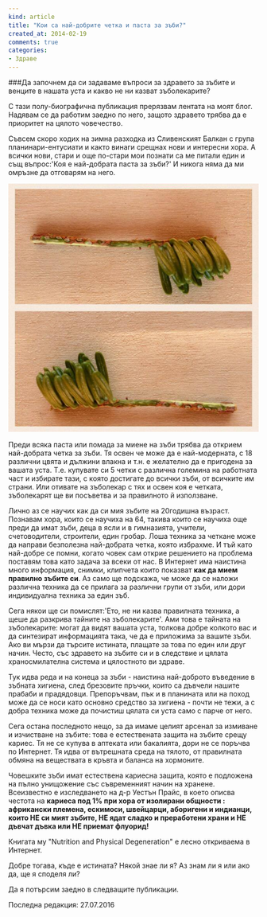 ```yaml
---
kind: article
title: "Кои са най-добрите четка и паста за зъби?"
created_at: 2014-02-19
comments: true
categories:
- Здраве
---
```

###Да започнем да си задаваме въпроси за здравето за зъбите и венците в нашата уста и какво не ни казват зъболекарите?

С тази полу-биографична публикация прерязвам лентата на моят блог. Надявам се да работим заедно по него, защото здравето трябва да е приоритет на цялото човечество.

Съвсем скоро ходих на зимна разходка из Сливенският Балкан с група планинари-ентусиати и както винаги срещнах нови и интересни хора. А всички нови, стари и още по-стари мои познати са ме питали един и същ въпрос:'Коя е най-добрата паста за зъби?' И никога няма да ми омръзне да отговарям на него.

![tooth brush](/images/posts/toothbrush.jpg)

Преди всяка паста или помада за миене на зъби трябва да открием най-добрата четка за зъби. Тя освен че може да е най-модерната, с 18 различни цвята и дължини влакна и т.н. е желателно да е пригодена за вашата уста. Т.е. купувате си 5 четки с различна големина на работната част и избирате тази, с която достигате до всички зъби, от всичките им страни. Или отивате на зъболекар с тях и освен коя е четката, зъболекарят ще ви посъветва и за правилното й използване.

<!-- more -->

Лично аз се научих как да си мия зъбите на 20годишна възраст. Познавам хора, които се научиха на 64, такива които се научиха още преди да имат зъби, деца в ясли и в гимназията, учители, счетоводители, строители, един гробар. Лоша техника за четкане може да направи безполезна най-добрата четка, която избрахме. И тъй като най-добре се помни, когато човек сам открие решението на проблема поставям това като задача за всеки от нас. В Интернет има наистина много информация, снимки, клипчета които показват **как да мием правилно зъбите си**.  Аз само ще подскажа, че може да се наложи различна техника да се прилага за различни групи от зъби, или дори индивидуална техника за един зъб. 

Сега някои ще си помислят:'Ето, не ни казва правилната техника, а щеше да разкрива тайните на зъболекарите'. Ами това е тайната на зъболекарите: могат да видят вашата уста, толкова добре колкото вас и да синтезират информацията така, че да е приложима за вашите зъби. Ако ви мързи да търсите истината, плащате за това по един или друг начин. Често, със здравето на зъбите си и в следствие и цялата храносмилателна система и цялостното ви здраве.

Тук идва реда и на конеца за зъби - наистина най-доброто въведение в зъбната хигиена, след брезовите пръчки, които са дъвчели нашите прабаби и прадядовци. Препоръчвам, пък и в планината или на поход може да се носи като основно средство за хигиена - почти не тежи, а с добра техника може да почистиш цялата си уста само с парче от него.

Сега остана последното нещо, за да имаме целият арсенал за измиване и изчистване на зъбите: това е естествената защита на зъбите срещу кариес. Тя не се купува в аптеката или бакалията, дори не се поръчва по Интернет. Тя идва от вътрешната среда на тялото, от правилната обмяна на веществата в кръвта и баланса на хормоните.

Човешките зъби имат естествена кариесна защита, която е подложена на пълно унищожение със съвременният начин на хранене. Всеизвестно е изследването на д-р Уестън Прайс, в което описва честота на **кариеса под 1% при хора от изолирани общности : африкански племена, ескимоси, швейцарци, аборигени и индианци, които НЕ си мият зъбите, НЕ ядат сладко и преработени храни и НЕ дъвчат дъвка или НЕ приемат флуорид!**

Книгата му "Nutrition and Physical Degeneration" е лесно откриваема в Интернет.

Добре тогава, къде е истината? Някой знае ли я? Аз знам ли я или ако да, ще я споделя ли? 

Да я потърсим заедно в следващите публикации.

Последна редакция: 27.07.2016
